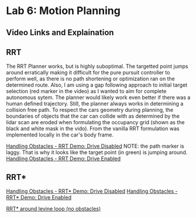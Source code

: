 # Lab 6: Motion Planning

## Video Links and Explaination

## RRT

The RRT Planner works, but is highly suboptimal. The targetted point jumps around erratically making it difficult for the pure pursuit controller to perform well, as there is no path shortening or optimization ran on the determined route. Also, I am using a gap following approach to initial target selection (red marker in the video) as I wanted to aim for complete autonomous sytem. The planner would likely work even better if there was a human defined trajectory. Still, the planner always works in determining a collision free path. To respect the cars geometry during planning, the boundaries of objects that the car can collide with as determined by the lidar scan are eroded when formulating the occupancy grid (shown as the black and white mask in the vido). From the vanilla RRT formulation was implemented locally in the car's body frame.

[Handling Obstacles - RRT Demo: Drive Disabled](https://youtu.be/K-el0yRh-Es) NOTE: the path marker is laggy. That is why it looks like the target point (in green) is jumping around.
[Handling Obstacles - RRT Demo: Drive Enabled](https://youtu.be/4J6OYn2O3II)

## RRT*
[Handling Obstacles - RRT* Demo: Drive Disabled](https://youtu.be/sYkw6UtEe6g) 
[Handling Obstacles - RRT* Demo: Drive Enabled](https://youtu.be/qu1KqwrRdRk)

[RRT* around levine loop (no obstacles)](https://youtu.be/k1heeUMh4ks)
